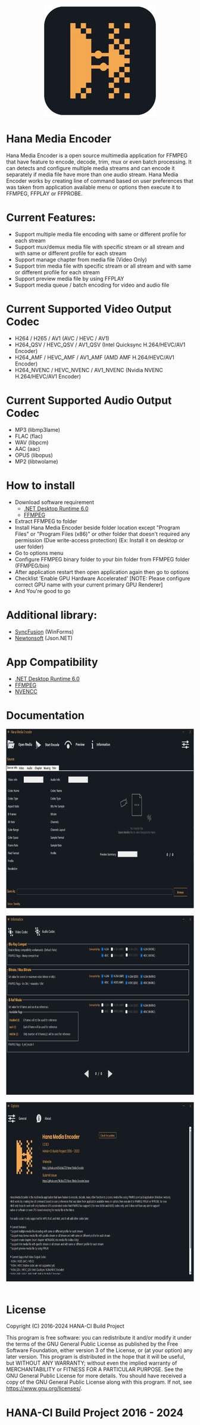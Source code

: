 <p align="center">
  <img width="300" height="300" src="https://github.com/Nicklas373/Hana-Media-Encoder/blob/master/Hana%20Media%20Encoder/Assets/HME_Logo.png"><br>
</p>

# Hana Media Encoder 
Hana Media Encoder is a open source multimedia application for FFMPEG that have feature to encode, decode, trim, mux or even batch processing.
It can detects and configure multiple media streams and can encode it separately if media file have more than one audio stream.
Hana Media Encoder works by creating line of command based on user preferences that was taken from application available menu or options then execute it to FFMPEG, FFPLAY or FFPROBE.

# Current Features:
* Support multiple media file encoding with same or different profile for each stream
* Support mux/demux media file with specific stream or all stream and with same or different profile for each stream
* Support manage chapter from media file (Video Only)
* Support trim media file with specific stream or all stream and with same or different profile for each stream
* Support preview media file by using FFPLAY
* Support media queue / batch encoding for video and audio file

# Current Supported Video Output Codec
- H264 / H265 / AV1 (AVC / HEVC / AV1)
- H264_QSV / HEVC_QSV / AV1_QSV (Intel Quicksync H.264/HEVC/AV1 Encoder)
- H264_AMF / HEVC_AMF / AV1_AMF (AMD AMF H.264/HEVC/AV1 Encoder)
- H264_NVENC / HEVC_NVENC / AV1_NVENC (Nvidia NVENC H.264/HEVC/AV1 Encoder)

# Current Supported Audio Output Codec
- MP3 (libmp3lame)
- FLAC (flac)
- WAV (libpcm)
- AAC (aac)
- OPUS (libopus)
- MP2 (libtwolame)

# How to install
* Download software requirement
	- [.NET Desktop Runtime 6.0](https://dotnet.microsoft.com/en-us/download/dotnet/6.0)
	- [FFMPEG](https://github.com/BtbN/FFmpeg-Builds/releases)
* Extract FFMPEG to folder
* Install Hana Media Encoder beside folder location except "Program Files" or "Program Files (x86)" or other folder that doesn't required any permission (Due write-access protection)
  (Ex: Install it on desktop or user folder)
* Go to options menu
* Configure FFMPEG binary folder to your bin folder from FFMPEG folder (FFMPEG/bin)
* After application restart then open application again then go to options
* Checklist 'Enable GPU Hardware Accelerated' [NOTE: Please configure correct GPU name with your current primary GPU Renderer]
* And You're good to go

# Additional library:
- [SyncFusion](https://www.syncfusion.com/) (WinForms)
- [Newtonsoft](https://www.newtonsoft.com/json) (Json.NET)

# App Compatibility
- [.NET Desktop Runtime 6.0](https://dotnet.microsoft.com/en-us/download/dotnet/6.0)
- [FFMPEG](https://github.com/BtbN/FFmpeg-Builds/releases)
- [NVENCC](https://github.com/rigaya/NVEnc/releases)

# Documentation
<p align="left">
<img width="854" height="480" src="https://github.com/Nicklas373/Hana-Media-Encoder/blob/master/snap/snap_1.png">&nbsp;&nbsp;&nbsp;
<img width="854" height="480" src="https://github.com/Nicklas373/Hana-Media-Encoder/blob/master/snap/snap_2.png">&nbsp;&nbsp;&nbsp;
<img width="854" height="480" src="https://github.com/Nicklas373/Hana-Media-Encoder/blob/master/snap/snap_3.png">&nbsp;&nbsp;&nbsp;
</p>

# License
Copyright (C) 2016-2024 HANA-CI Build Project

This program is free software: you can redistribute it and/or modify it under the terms of the GNU General Public License as published by the Free Software Foundation, either version 3 of the License, or (at your option) any later version.
This program is distributed in the hope that it will be useful, but WITHOUT ANY WARRANTY; without even the implied warranty of MERCHANTABILITY or FITNESS FOR A PARTICULAR PURPOSE. See the GNU General Public License for more details.
You should have received a copy of the GNU General Public License along with this program. If not, see <https://www.gnu.org/licenses/>.

# HANA-CI Build Project 2016 - 2024